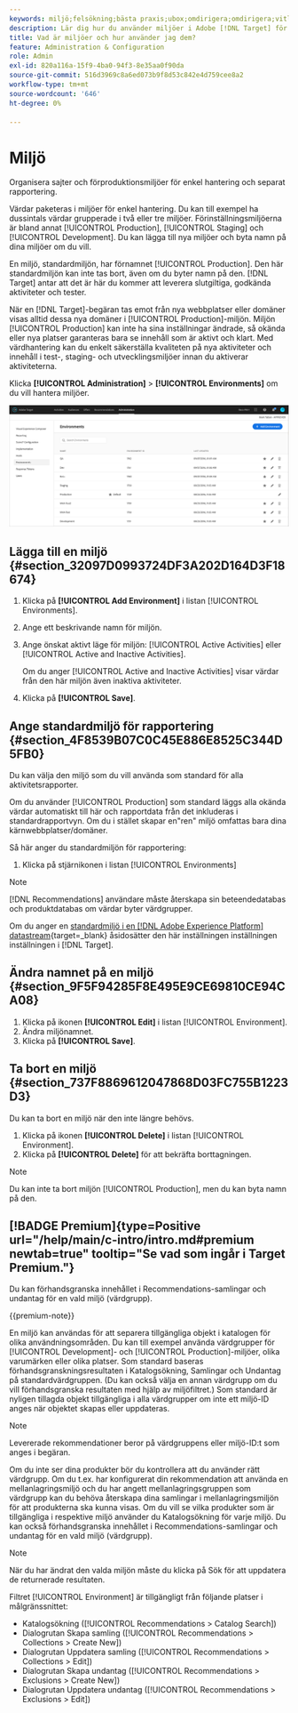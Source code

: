 ```yaml
---
keywords: miljö;felsökning;bästa praxis;ubox;omdirigera;omdirigera;vitlista;svartlista;blockeringslista;tillåtelselista
description: Lär dig hur du använder miljöer i Adobe [!DNL Target] för att ordna dina webbplatser och förproduktionsmiljöer för enkel hantering och separat rapportering.
title: Vad är miljöer och hur använder jag dem?
feature: Administration & Configuration
role: Admin
exl-id: 820a116a-15f9-4ba0-94f3-8e35aa0f90da
source-git-commit: 516d3969c8a6ed073b9f8d53c842e4d759cee8a2
workflow-type: tm+mt
source-wordcount: '646'
ht-degree: 0%

---
```


# Miljö

Organisera sajter och förproduktionsmiljöer för enkel hantering och separat rapportering.

Värdar paketeras i miljöer för enkel hantering. Du kan till exempel ha dussintals värdar grupperade i två eller tre miljöer. Förinställningsmiljöerna är bland annat [!UICONTROL Production], [!UICONTROL Staging] och [!UICONTROL Development]. Du kan lägga till nya miljöer och byta namn på dina miljöer om du vill.

En miljö, standardmiljön, har förnamnet [!UICONTROL Production]. Den här standardmiljön kan inte tas bort, även om du byter namn på den. [!DNL Target] antar att det är här du kommer att leverera slutgiltiga, godkända aktiviteter och tester.

När en [!DNL Target]-begäran tas emot från nya webbplatser eller domäner visas alltid dessa nya domäner i [!UICONTROL Production]-miljön. Miljön [!UICONTROL Production] kan inte ha sina inställningar ändrade, så okända eller nya platser garanteras bara se innehåll som är aktivt och klart. Med värdhantering kan du enkelt säkerställa kvaliteten på nya aktiviteter och innehåll i test-, staging- och utvecklingsmiljöer innan du aktiverar aktiviteterna.

Klicka **[!UICONTROL Administration]** > **[!UICONTROL Environments]** om du vill hantera miljöer.

![Miljölista](/help/main/administrating-target/assets/environments.png)

## Lägga till en miljö {#section_32097D0993724DF3A202D164D3F18674}

1. Klicka på **[!UICONTROL Add Environment]** i listan [!UICONTROL Environments].
1. Ange ett beskrivande namn för miljön.
1. Ange önskat aktivt läge för miljön: [!UICONTROL Active Activities] eller [!UICONTROL Active and Inactive Activities].

   Om du anger [!UICONTROL Active and Inactive Activities] visar värdar från den här miljön även inaktiva aktiviteter.

1. Klicka på **[!UICONTROL Save]**.

## Ange standardmiljö för rapportering {#section_4F8539B07C0C45E886E8525C344D5FB0}

Du kan välja den miljö som du vill använda som standard för alla aktivitetsrapporter.

Om du använder [!UICONTROL Production] som standard läggs alla okända värdar automatiskt till här och rapportdata från det inkluderas i standardrapportvyn. Om du i stället skapar en&quot;ren&quot; miljö omfattas bara dina kärnwebbplatser/domäner.

Så här anger du standardmiljön för rapportering:

1. Klicka på stjärnikonen i listan [!UICONTROL Environments]

>[!NOTE]
>
>[!DNL Recommendations] användare måste återskapa sin beteendedatabas och produktdatabas om värdar byter värdgrupper.
>
>Om du anger en [standardmiljö i en [!DNL Adobe Experience Platform] datastream](https://experienceleague.adobe.com/docs/experience-platform/datastreams/configure.html?lang=en#target){target=_blank} åsidosätter den här inställningen inställningen inställningen i [!DNL Target].

## Ändra namnet på en miljö {#section_9F5F94285F8E495E9CE69810CE94CA08}

1. Klicka på ikonen **[!UICONTROL Edit]** i listan [!UICONTROL Environment].
1. Ändra miljönamnet.
1. Klicka på **[!UICONTROL Save]**.

## Ta bort en miljö {#section_737F8869612047868D03FC755B1223D3}

Du kan ta bort en miljö när den inte längre behövs.

1. Klicka på ikonen **[!UICONTROL Delete]** i listan [!UICONTROL Environment].
1. Klicka på **[!UICONTROL Delete]** för att bekräfta borttagningen.

>[!NOTE]
>
>Du kan inte ta bort miljön [!UICONTROL Production], men du kan byta namn på den.

## [!BADGE Premium]{type=Positive url="/help/main/c-intro/intro.md#premium newtab=true" tooltip="Se vad som ingår i Target Premium."}

Du kan förhandsgranska innehållet i Recommendations-samlingar och undantag för en vald miljö (värdgrupp).

{{premium-note}}

En miljö kan användas för att separera tillgängliga objekt i katalogen för olika användningsområden. Du kan till exempel använda värdgrupper för [!UICONTROL Development]- och [!UICONTROL Production]-miljöer, olika varumärken eller olika platser. Som standard baseras förhandsgranskningsresultaten i Katalogsökning, Samlingar och Undantag på standardvärdgruppen. (Du kan också välja en annan värdgrupp om du vill förhandsgranska resultaten med hjälp av miljöfiltret.) Som standard är nyligen tillagda objekt tillgängliga i alla värdgrupper om inte ett miljö-ID anges när objektet skapas eller uppdateras.

>[!NOTE]
>
>Levererade rekommendationer beror på värdgruppens eller miljö-ID:t som anges i begäran.


Om du inte ser dina produkter bör du kontrollera att du använder rätt värdgrupp. Om du t.ex. har konfigurerat din rekommendation att använda en mellanlagringsmiljö och du har angett mellanlagringsgruppen som värdgrupp kan du behöva återskapa dina samlingar i mellanlagringsmiljön för att produkterna ska kunna visas. Om du vill se vilka produkter som är tillgängliga i respektive miljö använder du Katalogsökning för varje miljö. Du kan också förhandsgranska innehållet i Recommendations-samlingar och undantag för en vald miljö (värdgrupp).

>[!NOTE]
>När du har ändrat den valda miljön måste du klicka på Sök för att uppdatera de returnerade resultaten.

Filtret [!UICONTROL Environment] är tillgängligt från följande platser i målgränssnittet:

* Katalogsökning ([!UICONTROL Recommendations > Catalog Search])
* Dialogrutan Skapa samling ([!UICONTROL Recommendations > Collections > Create New])
* Dialogrutan Uppdatera samling ([!UICONTROL Recommendations > Collections > Edit])
* Dialogrutan Skapa undantag ([!UICONTROL Recommendations > Exclusions > Create New])
* Dialogrutan Uppdatera undantag ([!UICONTROL Recommendations > Exclusions > Edit])
